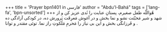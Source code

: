 +++
title = 'Prayer bpn1401 in فارسی'
author = "Abdu'l-Bahá"
tags = ['lang-fa', 'bpn-unsorted']
+++
هُواللّه
طفل صغيرم، پستانِ عنايت را ثَدی عزيز کن و از شهد و شير مَحبّتت نشو و نما بخش و در آغوش مَعرِفَت پَرورش ده، در کودکی آزادگی ده و فَرزانگی بخش و اين بی نياز را مَحرمِ مَلَکوتِ راز نما. توئی مقتدر و توانا .
